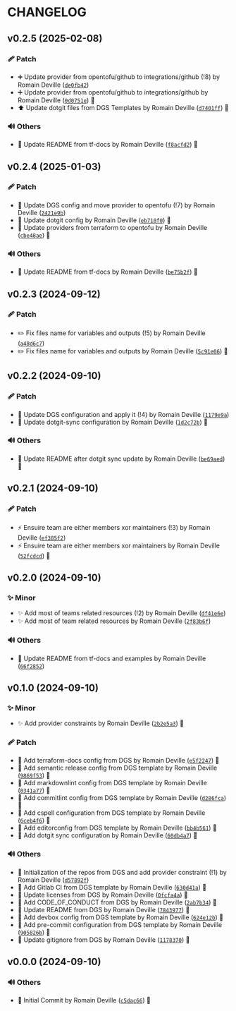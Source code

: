 <!-- markdownlint-disable-file -->
# CHANGELOG

## v0.2.5 (2025-02-08)

### 🩹 Patch

  * ➕ Update provider from opentofu/github to integrations/github (!8) by Romain Deville ([`de0fb42`](https://framagit.org/rdeville-public/opentofu/github-team/-/commit/de0fb42e30a3a9a8825de72e740a3a36125b506a))
  * ➕ Update provider from opentofu/github to integrations/github by Romain Deville ([`0d0751e`](https://framagit.org/rdeville-public/opentofu/github-team/-/commit/0d0751e6b368407b47234079f16823ae7d08c8c8)) 🔏
  * ⬆️ Update dotgit files from DGS Templates by Romain Deville ([`d7401ff`](https://framagit.org/rdeville-public/opentofu/github-team/-/commit/d7401ffa112edde55a24ca10aee9030a959226f2)) 🔏

### 🔊 Others

  * 📝 Update README from tf-docs by Romain Deville ([`f8acfd2`](https://framagit.org/rdeville-public/opentofu/github-team/-/commit/f8acfd2ed3d7f4aa8c22814ae3a2b88ac6a39dc1)) 🔏

## v0.2.4 (2025-01-03)

### 🩹 Patch

  * 🔧 Update DGS config and move provider to opentofu (!7) by Romain Deville ([`2421e9b`](https://framagit.org/rdeville-public/opentofu/github-team/-/commit/2421e9bfeed53d5ff21c7b12827f0a38e6a71503))
  * 🔧 Update dotgit config by Romain Deville ([`eb710f0`](https://framagit.org/rdeville-public/opentofu/github-team/-/commit/eb710f0ecae93bcf6dc2d9d8d7e521b4d6b475db)) 🔏
  * 🔧 Update providers from terraform to opentofu by Romain Deville ([`cbe48ae`](https://framagit.org/rdeville-public/opentofu/github-team/-/commit/cbe48ae4465563350b3b6e463299e852fba6ff1b)) 🔏

### 🔊 Others

  * 📝 Update README from tf-docs by Romain Deville ([`be75b2f`](https://framagit.org/rdeville-public/opentofu/github-team/-/commit/be75b2f547c2b2cf41fc998cc44aadb73f9ea677)) 🔏

## v0.2.3 (2024-09-12)

### 🩹 Patch

  * ✏️ Fix files name for variables and outputs (!5) by Romain Deville ([`a48d6c7`](https://framagit.org/rdeville-public/opentofu/github-team/-/commit/a48d6c7c9b84955b17730c1798d90bb0b6f21d04))
  * ✏️ Fix files name for variables and outputs by Romain Deville ([`5c91e06`](https://framagit.org/rdeville-public/opentofu/github-team/-/commit/5c91e06b80d67f7b15bedd24c7216c42eaea1671)) 🔏

## v0.2.2 (2024-09-10)

### 🩹 Patch

  * 🔧 Update DGS configuration and apply it (!4) by Romain Deville ([`1179e9a`](https://framagit.org/rdeville-public/opentofu/github-team/-/commit/1179e9a031ec5368163324fb350b91c65b273972))
  * 🔧 Update dotgit-sync configuration by Romain Deville ([`1d2c72b`](https://framagit.org/rdeville-public/opentofu/github-team/-/commit/1d2c72b253e870e1cf16d962efe607f02ca2ed4c)) 🔏

### 🔊 Others

  * 📝 Update README after dotgit sync update by Romain Deville ([`be69aed`](https://framagit.org/rdeville-public/opentofu/github-team/-/commit/be69aed9e303b8fd08888e33b5f3b964a43ffa13)) 🔏

## v0.2.1 (2024-09-10)

### 🩹 Patch

  * ⚡️ Ensuire team are either members xor maintainers (!3) by Romain Deville ([`ef385f2`](https://framagit.org/rdeville-public/opentofu/github-team/-/commit/ef385f23e80e723ef633f08dd785419ae577186d))
  * ⚡️ Ensuire team are either members xor maintainers by Romain Deville ([`52fcdcd`](https://framagit.org/rdeville-public/opentofu/github-team/-/commit/52fcdcd4f66fa5ae9fb7b0c29efcdf2f1026f179)) 🔏

## v0.2.0 (2024-09-10)

### ✨ Minor

  * ✨ Add most of teams related resources (!2) by Romain Deville ([`df41e6e`](https://framagit.org/rdeville-public/opentofu/github-team/-/commit/df41e6e2f20b23ec1dad0d948f4ae8679027d5ec))
  * ✨ Add most of team related resources by Romain Deville ([`2f83b6f`](https://framagit.org/rdeville-public/opentofu/github-team/-/commit/2f83b6f7ce6806df01059de99c20d1f9a639dd49))

### 🔊 Others

  * 📝 Update README from tf-docs and examples by Romain Deville ([`66f2852`](https://framagit.org/rdeville-public/opentofu/github-team/-/commit/66f285262ecc3a1a86b73e03a2ba585cfaa2e1f0))

## v0.1.0 (2024-09-10)

### ✨ Minor

  * ✨ Add provider constraints by Romain Deville ([`2b2e5a3`](https://framagit.org/rdeville-public/opentofu/github-team/-/commit/2b2e5a33ba3c2d2ba3361a6f54ff94af0fcf4cd0)) 🔏

### 🩹 Patch

  * 🔧 Add terraform-docs config from DGS by Romain Deville ([`e5f2247`](https://framagit.org/rdeville-public/opentofu/github-team/-/commit/e5f2247160876b411d1a96162accf7b8aae81322)) 🔏
  * 🔧 Add semantic release config from DGS template by Romain Deville ([`9869f53`](https://framagit.org/rdeville-public/opentofu/github-team/-/commit/9869f532f05565dd102ce17aa6034e3b1a2e2420)) 🔏
  * 🔧 Add markdownlint config from DGS template by Romain Deville ([`0341a77`](https://framagit.org/rdeville-public/opentofu/github-team/-/commit/0341a770e282f2fdc122de2ffa1b73c11c594860)) 🔏
  * 🔧 Add commitlint config from DGS template by Romain Deville ([`d286fca`](https://framagit.org/rdeville-public/opentofu/github-team/-/commit/d286fcacc447fec7b981aa8b10c0db6f3b06b2c7)) 🔏
  * 🔧 Add cspell configuration from DGS template by Romain Deville ([`6ceb4f6`](https://framagit.org/rdeville-public/opentofu/github-team/-/commit/6ceb4f645ca089725d594474d05187ccbfdfc77e)) 🔏
  * 🔧 Add editorconfig from DGS template by Romain Deville ([`bb4b561`](https://framagit.org/rdeville-public/opentofu/github-team/-/commit/bb4b5612e51c650850df8680a2de55a4c0201d03)) 🔏
  * 🔧 Add dotgit sync configuration by Romain Deville ([`60db4a7`](https://framagit.org/rdeville-public/opentofu/github-team/-/commit/60db4a70bcb6eb341dc40394ba8c1950daf9a448)) 🔏

### 🔊 Others

  * 🎉 Initialization of the repos from DGS and add provider constraint (!1) by Romain Deville ([`d57892f`](https://framagit.org/rdeville-public/opentofu/github-team/-/commit/d57892fc51a79e557874ea4933dd5a429028b371))
  * 👷 Add Gitlab CI from DGS template by Romain Deville ([`630d41a`](https://framagit.org/rdeville-public/opentofu/github-team/-/commit/630d41ac729c9c752caab69f7f18684e26095c1b)) 🔏
  * 📄 Update licenses from DGS by Romain Deville ([`0fcfa4a`](https://framagit.org/rdeville-public/opentofu/github-team/-/commit/0fcfa4a507dcb37f05caa59271e8e5eb2943d081)) 🔏
  * 📝 Add CODE_OF_CONDUCT from DGS by Romain Deville ([`2ab7b34`](https://framagit.org/rdeville-public/opentofu/github-team/-/commit/2ab7b34ae52579afa72e5c99653879ba7776704e)) 🔏
  * 📝 Update README from DGS by Romain Deville ([`7843977`](https://framagit.org/rdeville-public/opentofu/github-team/-/commit/7843977b16bcb80adbee9bf6b630c4458d316c2c)) 🔏
  * 🔨 Add devbox config from DGS template by Romain Deville ([`624e12b`](https://framagit.org/rdeville-public/opentofu/github-team/-/commit/624e12b603d1acc1b8551d89c12368283708f4a3)) 🔏
  * 🔨 Add pre-commit configuration from DGS template by Romain Deville ([`905826b`](https://framagit.org/rdeville-public/opentofu/github-team/-/commit/905826bc44d59be20032dd180a0f05f26f698f5e)) 🔏
  * 🙈 Update gitignore from DGS by Romain Deville ([`1178370`](https://framagit.org/rdeville-public/opentofu/github-team/-/commit/1178370246f197b13ba41289cc108ef8dfb20bf9)) 🔏

## v0.0.0 (2024-09-10)

### 🔊 Others

  * 🎉 Initial Commit by Romain Deville ([`c5dac66`](https://framagit.org/rdeville-public/opentofu/github-team/-/commit/c5dac66f3eda943b5a4297d6ddfdcebeb878ca2b)) 🔏

